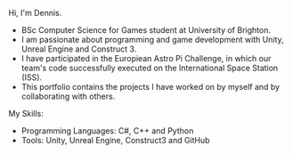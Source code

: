 Hi, I'm Dennis.

- BSc Computer Science for Games student at University of Brighton.
- I am passionate about programming and game development with Unity, Unreal Engine and Construct 3.
- I have participated in the Europiean Astro Pi Challenge, in which our team's code successfully executed on the International Space Station (ISS).
- This portfolio contains the projects I have worked on by myself and by collaborating with others.


My Skills:
- Programming Languages: C#, C++ and Python
- Tools: Unity, Unreal Engine, Construct3 and GitHub
<!--
**Programmer25X/Programmer25X** is a ✨ _special_ ✨ repository because its `README.md` (this file) appears on your GitHub profile.

Here are some ideas to get you started:

- 🔭 I’m currently working on ...
- 🌱 I’m currently learning ...
- 👯 I’m looking to collaborate on ...
- 🤔 I’m looking for help with ...
- 💬 Ask me about ...
- 📫 How to reach me: ...
- 😄 Pronouns: ...
- ⚡ Fun fact: ...
-->
